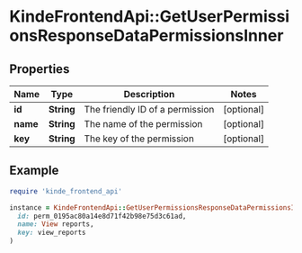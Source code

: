 # KindeFrontendApi::GetUserPermissionsResponseDataPermissionsInner

## Properties

| Name | Type | Description | Notes |
| ---- | ---- | ----------- | ----- |
| **id** | **String** | The friendly ID of a permission | [optional] |
| **name** | **String** | The name of the permission | [optional] |
| **key** | **String** | The key of the permission | [optional] |

## Example

```ruby
require 'kinde_frontend_api'

instance = KindeFrontendApi::GetUserPermissionsResponseDataPermissionsInner.new(
  id: perm_0195ac80a14e8d71f42b98e75d3c61ad,
  name: View reports,
  key: view_reports
)
```

